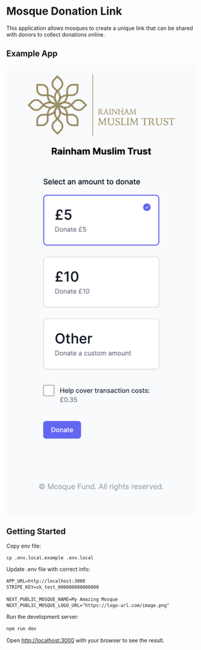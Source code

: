# Mosque Donation Link

This application allows mosques to create a unique link that can be shared with donors to collect donations online.

## Example App

<img src="/public/rmt.mosque.fund.png"
     alt="Example Mosque.Fund app screenshot"
     width="500px" />

## Getting Started

Copy env file:

```
cp .env.local.example .env.local
```

Update .env file with correct info:

```
APP_URL=http://localhost:3000
STRIPE_KEY=sk_test_000000000000000

NEXT_PUBLIC_MOSQUE_NAME=My Amazing Mosque
NEXT_PUBLIC_MOSQUE_LOGO_URL="https://logo-url.com/image.png"
```

Run the development server:

```bash
npm run dev
```

Open [http://localhost:3000](http://localhost:3000) with your browser to see the result.
